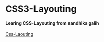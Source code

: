 # CSS3-Layouting
#### Learing CSS-Layouting from sandhika galih
[Css-Laouting](https://link-url-here.org](https://www.youtube.com/playlist?list=PLFIM0718LjIUu4Ju9GUL5zpLcuq08TKYr)https://www.youtube.com/playlist?list=PLFIM0718LjIUu4Ju9GUL5zpLcuq08TKYr)
